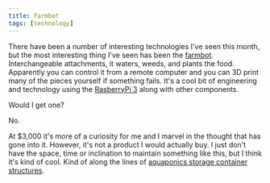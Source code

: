 ```yaml
---
title: Farmbot
tags: [technology]
---
```

There have been a number of interesting technologies I've seen this month, but the most interesting thing I've seen has been the [farmbot][farmbot]. Interchangeable attachments, it waters, weeds, and plants the food. Apparently you can control it from a remote computer and you can 3D print many of the pieces yourself if something fails. It's a cool bit of engineering and technology using the [RasberryPi 3][pi] along with other components.

Would I get one?

No.

At $3,000 it's more of a curiosity for me and I marvel in the thought that has gone into it. However, it's not a product I would actually buy. I just don't have the space, time or inclination to maintain something like this, but I think it's kind of cool. Kind of along the lines of [aquaponics storage container structures][containers].

[farmbot]: https://farmbot.io/
[pi]: https://www.raspberrypi.org/
[containers]: http://www.designboom.com/architecture/growup-box-an-aquaponic-shipping-container-farm/
